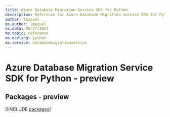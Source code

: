 ```yaml
---
title: Azure Database Migration Service SDK for Python
description: Reference for Azure Database Migration Service SDK for Python
author: lmazuel
ms.author: lmazuel
ms.data: 06/27/2023
ms.topic: reference
ms.devlang: python
ms.service: databasemigrationservice
---
```

# Azure Database Migration Service SDK for Python - preview
## Packages - preview
[!INCLUDE [packages](database-migration-service-index.md)]